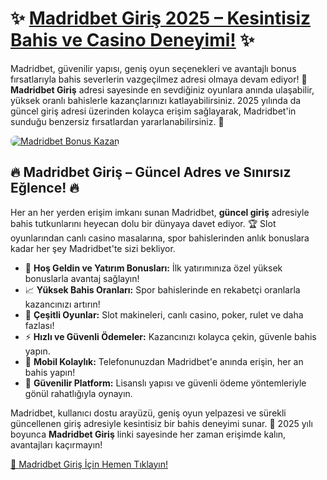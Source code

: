 <h1>✨ <a href="http://t.me/+vT5xydT9LLBlMzA0" title="Madridbet Giriş 2025">Madridbet Giriş 2025 – Kesintisiz Bahis ve Casino Deneyimi!</a> ✨</h1>
<p>Madridbet, güvenilir yapısı, geniş oyun seçenekleri ve avantajlı bonus fırsatlarıyla bahis severlerin vazgeçilmez adresi olmaya devam ediyor! 🎰 <strong>Madridbet Giriş</strong> adresi sayesinde en sevdiğiniz oyunlara anında ulaşabilir, yüksek oranlı bahislerle kazançlarınızı katlayabilirsiniz. 2025 yılında da güncel giriş adresi üzerinden kolayca erişim sağlayarak, Madridbet'in sunduğu benzersiz fırsatlardan yararlanabilirsiniz. 💸</p>
<a href="http://t.me/+vT5xydT9LLBlMzA0" title="Madridbet Bonus Fırsatları">
    <img src="https://i.ibb.co/5K7Ks6w/zzzz3.gif" alt="Madridbet Bonus Kazan" style="max-width:100%; height:auto; border-radius:8px;">
</a>
<div class="description">
    <h2>🔥 Madridbet Giriş – Güncel Adres ve Sınırsız Eğlence! 🔥</h2>
    <p>Her an her yerden erişim imkanı sunan Madridbet, <strong>güncel giriş</strong> adresiyle bahis tutkunlarını heyecan dolu bir dünyaya davet ediyor. 🏆 Slot oyunlarından canlı casino masalarına, spor bahislerinden anlık bonuslara kadar her şey Madridbet'te sizi bekliyor.</p>
    <ul>
        <li>🎁 <strong>Hoş Geldin ve Yatırım Bonusları:</strong> İlk yatırımınıza özel yüksek bonuslarla avantaj sağlayın!</li>
        <li>📈 <strong>Yüksek Bahis Oranları:</strong> Spor bahislerinde en rekabetçi oranlarla kazancınızı artırın!</li>
        <li>🎲 <strong>Çeşitli Oyunlar:</strong> Slot makineleri, canlı casino, poker, rulet ve daha fazlası!</li>
        <li>⚡ <strong>Hızlı ve Güvenli Ödemeler:</strong> Kazancınızı kolayca çekin, güvenle bahis yapın.</li>
        <li>📱 <strong>Mobil Kolaylık:</strong> Telefonunuzdan Madridbet'e anında erişin, her an bahis yapın!</li>
        <li>🔐 <strong>Güvenilir Platform:</strong> Lisanslı yapısı ve güvenli ödeme yöntemleriyle gönül rahatlığıyla oynayın.</li>
    </ul>
    <p>Madridbet, kullanıcı dostu arayüzü, geniş oyun yelpazesi ve sürekli güncellenen giriş adresiyle kesintisiz bir bahis deneyimi sunar. 🌟 2025 yılı boyunca <strong>Madridbet Giriş</strong> linki sayesinde her zaman erişimde kalın, avantajları kaçırmayın!</p>
    <a href="http://t.me/+vT5xydT9LLBlMzA0" title="Madridbet Giriş Adresi">🔗 Madridbet Giriş İçin Hemen Tıklayın!</a>
</div>
